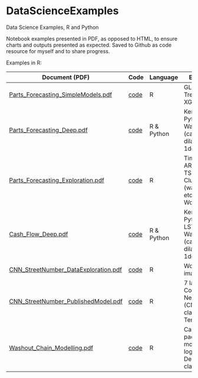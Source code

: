 # DataScienceExamples
Data Science Examples, R and Python

Notebook examples presented in PDF, as opposed to HTML, to ensure charts and outputs presented as expected.
Saved to Github as code resource for myself and to share progress.

Examples in R:

| Document (PDF)                       |Code | Language   | Examples                                                            |
|--------------------------------------|-----|------------|---------------------------------------------------------------------|
| [Parts_Forecasting_SimpleModels.pdf](https://github.com/olimoz/DataScienceExamples/blob/master/Parts_Forecasting_SimpleModels.pdf)|[code](http://htmlpreview.github.io/?https://github.com/olimoz/DataScienceExamples/blob/master/Parts_Forecasting_SimpleModels.nb.html)| R          | GLM, Treebag, XGBoost                                               |
| [Parts_Forecasting_Deep.pdf](https://github.com/olimoz/DataScienceExamples/blob/master/Parts_Forecasting_Deep.pdf)           |[code](http://htmlpreview.github.io/?https://github.com/olimoz/DataScienceExamples/blob/master/Parts_Forecasting_Deep.nb.html)| R & Python | Keras in Python, Wavenet (causal dilated 1dconv)                    |
| [Parts_Forecasting_Exploration.pdf](https://github.com/olimoz/DataScienceExamples/blob/master/Parts_Forecasting_Exploration.pdf)    |[code](https://github.com/olimoz/DataScienceExamples/blob/master/Parts_Forecasting_Exploration.Rmd)| R          | Timeseries, ARIMA, TScount, Clustering (wavelet, dtw etc), Word2Vec |
| [Cash_Flow_Deep.pdf](https://github.com/olimoz/DataScienceExamples/blob/master/Cash_Flow_Deep.pdf)                   |[code](https://github.com/olimoz/DataScienceExamples/blob/master/Cash_Flow_Deep.Rmd)| R & Python | Keras in Python, LSTM, Wavenet (causal dilated 1dconv)              |
| [CNN_StreetNumber_DataExploration.pdf](https://github.com/olimoz/DataScienceExamples/blob/master/CNN_StreetNumber_DataExploration.pdf) |[code](https://github.com/olimoz/DataScienceExamples/blob/master/CNN_StreetNumber_DataExploration.Rmd)| R          | Working with images in R                                            |
| [CNN_StreetNumber_PublishedModel.pdf](https://github.com/olimoz/DataScienceExamples/blob/master/CNN_StreetNumber_DataExploration.pdf)  |[code](https://github.com/olimoz/DataScienceExamples/blob/master/CNN_StreetNumber_DataExploration.Rmd)| R          | 7 layer Convolutional Neural Nets (CNN), classification, Tensorflow |
| [Washout_Chain_Modelling.pdf](https://github.com/olimoz/DataScienceExamples/blob/master/Washout_Chain_Modelling.pdf)          |[code](https://github.com/olimoz/DataScienceExamples/blob/master/Washout_Chain_Modelling.Rmd)| R          | Caret package; tree models, svm, logreg, Densenet classification    |
